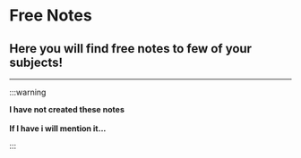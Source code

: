 # Free Notes

## Here you will find free notes to few of your subjects!

---

:::warning

**I have not created these notes**<br></br>
**If I have i will mention it...**

:::